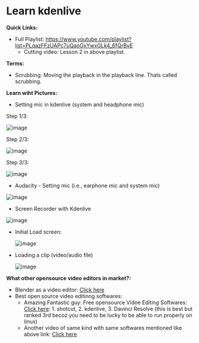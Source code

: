 # Learn kdenlive

**Quick Links:**
- Full Playlist: https://www.youtube.com/playlist?list=PLqazFFzUAPc7uQaoGxYwxGLk4_6fQrBvE
  - Cutting video: Lesson 2 in above playlist.

**Terms:**
- Scrubbing: Moving the playback in the playback line. Thats called scrubbing.

**Learn wiht Pictures:**

- Setting mic in kdenlive (system and headphone mic)

Step 1/3:

![image](https://github.com/sahilrajput03/sahilrajput03/assets/31458531/22e8053c-95a1-4fcd-91a1-cbed8fa3228b)

Step 2/3:

![image](https://github.com/sahilrajput03/sahilrajput03/assets/31458531/e9eaf06b-aca9-4c87-b4fc-b8b69619b3c3)

Step 3/3:

![image](https://github.com/sahilrajput03/sahilrajput03/assets/31458531/0e542747-d0e6-4bfb-aa41-3f98f3704eb3)


- Audacity - Setting mic (i.e., earphone mic and system mic)

![image](https://github.com/sahilrajput03/sahilrajput03/assets/31458531/71d2cb3d-b3bc-48dd-a60c-454631d9b6c7)

- Screen Recorder with Kdenlive

![image](https://github.com/sahilrajput03/sahilrajput03/assets/31458531/d5e1a5bb-d2ff-49d0-97d8-02e0405e3a9b)

- Initial Load screen:

  ![image](https://user-images.githubusercontent.com/31458531/206194015-5f0e7a52-25ff-455a-b3d7-8fee1f585a67.png)

- Loading a clip (video/audio file)

  ![image](https://user-images.githubusercontent.com/31458531/206197951-37bf9e9c-8a0d-4787-a772-9b659ae2c9d6.png) 

**What other opensource video editors in market?:**
- Blender as a video editor: [Click here](https://youtu.be/Qb5pge01H4Q)
- Best open source video editinng softwares:
  - Amazing Fantastic guy: Free opensource Vidoe Editing Softwares: [Click here](https://youtu.be/imHRY5mKMLY): 1. shotcut, 2. kdenlive, 3. Davinci Resolve (this is best but ranked 3rd becoz you need to be lucky to be able to run properly on linux)
  - Another video of same kind with same softwares mentioned like above link: [Click here](https://youtu.be/FVgu4E2CzFY)
